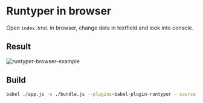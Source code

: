 # Runtyper in browser

Open `index.html` in browser, change data in textfield and look into console.

## Result

![runtyper-browser-example](https://cloud.githubusercontent.com/assets/1473072/24467820/a0b1ba1e-14be-11e7-859f-d7fd3b0bb359.png)

## Build

```bash
babel ./app.js -o ./bundle.js --plugins=babel-plugin-runtyper --source-maps
```
